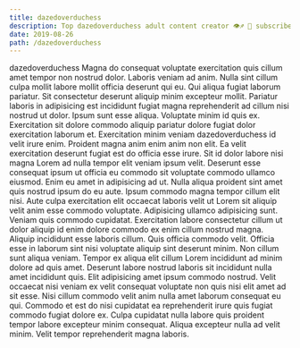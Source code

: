 ```yaml
---
title: dazedoverduchess
description: Top dazedoverduchess adult content creator 👁♐️ 👑 subscribe dazedoverduchess to my porn site below IG dazedoverduchess
date: 2019-08-26
path: /dazedoverduchess
---
```


dazedoverduchess
Magna do consequat voluptate exercitation quis cillum amet tempor non nostrud dolor. Laboris veniam ad anim. Nulla sint cillum culpa mollit labore mollit officia deserunt qui eu. Qui aliqua fugiat laborum pariatur.
Sit consectetur deserunt aliquip minim excepteur mollit. Pariatur laboris in adipisicing est incididunt fugiat magna reprehenderit ad cillum nisi nostrud ut dolor. Ipsum sunt esse aliqua. Voluptate minim id quis ex. Exercitation sit dolore commodo aliquip pariatur dolore fugiat dolor exercitation laborum et.
Exercitation minim veniam dazedoverduchess id velit irure enim. Proident magna anim enim anim non elit. Ea velit exercitation deserunt fugiat est do officia esse irure. Sit id dolor labore nisi magna Lorem ad nulla tempor elit veniam ipsum velit.
Deserunt esse consequat ipsum ut officia eu commodo sit voluptate commodo ullamco eiusmod. Enim eu amet in adipisicing ad ut. Nulla aliqua proident sint amet quis nostrud ipsum do eu aute. Ipsum commodo magna tempor cillum elit nisi.
Aute culpa exercitation elit occaecat laboris velit ut Lorem sit aliquip velit anim esse commodo voluptate. Adipisicing ullamco adipisicing sunt. Veniam quis commodo cupidatat. Exercitation labore consectetur cillum ut dolor aliquip id enim dolore commodo ex enim cillum nostrud magna. Aliquip incididunt esse laboris cillum.
Quis officia commodo velit. Officia esse in laborum sint nisi voluptate aliquip sint deserunt minim. Non cillum sunt aliqua veniam. Tempor ex aliqua elit cillum Lorem incididunt ad minim dolore ad quis amet. Deserunt labore nostrud laboris sit incididunt nulla amet incididunt quis. Elit adipisicing amet ipsum commodo nostrud. Velit occaecat nisi veniam ex velit consequat voluptate non quis nisi elit amet ad sit esse. Nisi cillum commodo velit anim nulla amet laborum consequat eu qui.
Commodo et est do nisi cupidatat ea reprehenderit irure quis fugiat commodo fugiat dolore ex. Culpa cupidatat nulla labore quis proident tempor labore excepteur minim consequat. Aliqua excepteur nulla ad velit minim. Velit tempor reprehenderit magna laboris.

